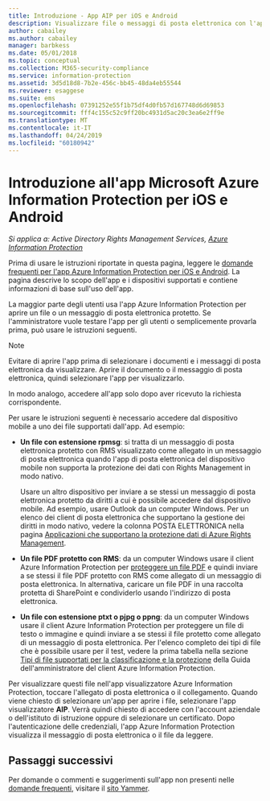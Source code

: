 ```yaml
---
title: Introduzione - App AIP per iOS e Android
description: Visualizzare file o messaggi di posta elettronica con l'app Azure Information Protection per iOS e Android
author: cabailey
ms.author: cabailey
manager: barbkess
ms.date: 05/01/2018
ms.topic: conceptual
ms.collection: M365-security-compliance
ms.service: information-protection
ms.assetid: 3d5d18d8-7b2e-456c-bb45-48da4eb55544
ms.reviewer: esaggese
ms.suite: ems
ms.openlocfilehash: 07391252e55f1b75df4d0fb57d167748d6d69853
ms.sourcegitcommit: fff4c155c52c9ff20bc4931d5ac20c3ea6e2ff9e
ms.translationtype: MT
ms.contentlocale: it-IT
ms.lasthandoff: 04/24/2019
ms.locfileid: "60180942"
---
```

# <a name="get-started-with-the-microsoft-azure-information-protection-app-for-ios-and-android"></a>Introduzione all'app Microsoft Azure Information Protection per iOS e Android

*Si applica a: Active Directory Rights Management Services, [Azure Information Protection](https://azure.microsoft.com/pricing/details/information-protection)*

Prima di usare le istruzioni riportate in questa pagina, leggere le [domande frequenti per l'app Azure Information Protection per iOS e Android](mobile-app-faq.md). La pagina descrive lo scopo dell'app e i dispositivi supportati e contiene informazioni di base sull'uso dell'app.

La maggior parte degli utenti usa l'app Azure Information Protection per aprire un file o un messaggio di posta elettronica protetto. Se l'amministratore vuole testare l'app per gli utenti o semplicemente provarla prima, può usare le istruzioni seguenti.

> [!NOTE]
> Evitare di aprire l'app prima di selezionare i documenti e i messaggi di posta elettronica da visualizzare. Aprire il documento o il messaggio di posta elettronica, quindi selezionare l'app per visualizzarlo.
>
> In modo analogo, accedere all'app solo dopo aver ricevuto la richiesta corrispondente.

Per usare le istruzioni seguenti è necessario accedere dal dispositivo mobile a uno dei file supportati dall'app. Ad esempio:

- **Un file con estensione rpmsg**: si tratta di un messaggio di posta elettronica protetto con RMS visualizzato come allegato in un messaggio di posta elettronica quando l'app di posta elettronica del dispositivo mobile non supporta la protezione dei dati con Rights Management in modo nativo. 
    
    Usare un altro dispositivo per inviare a se stessi un messaggio di posta elettronica protetto da diritti a cui è possibile accedere dal dispositivo mobile. Ad esempio, usare Outlook da un computer Windows. Per un elenco dei client di posta elettronica che supportano la gestione dei diritti in modo nativo, vedere la colonna POSTA ELETTRONICA nella pagina [Applicazioni che supportano la protezione dati di Azure Rights Management](../requirements-applications.md).

- **Un file PDF protetto con RMS**: da un computer Windows usare il client Azure Information Protection per [proteggere un file PDF](client-classify-protect.md) e quindi inviare a se stessi il file PDF protetto con RMS come allegato di un messaggio di posta elettronica. In alternativa, caricare un file PDF in una raccolta protetta di SharePoint e condividerlo usando l'indirizzo di posta elettronica.

- **Un file con estensione ptxt o pjpg o ppng**: da un computer Windows usare il client Azure Information Protection per proteggere un file di testo o immagine e quindi inviare a se stessi il file protetto come allegato di un messaggio di posta elettronica. Per l'elenco completo dei tipi di file che è possibile usare per il test, vedere la prima tabella nella sezione [Tipi di file supportati per la classificazione e la protezione](client-admin-guide-file-types.md#supported-file-types-for-classification-and-protection) della Guida dell'amministratore del client Azure Information Protection. 

Per visualizzare questi file nell'app visualizzatore Azure Information Protection, toccare l'allegato di posta elettronica o il collegamento. Quando viene chiesto di selezionare un'app per aprire i file, selezionare l'app visualizzatore **AIP**. Verrà quindi chiesto di accedere con l'account aziendale o dell'istituto di istruzione oppure di selezionare un certificato. Dopo l'autenticazione delle credenziali, l'app Azure Information Protection visualizza il messaggio di posta elettronica o il file da leggere.

## <a name="next-steps"></a>Passaggi successivi

Per domande o commenti e suggerimenti sull'app non presenti nelle [domande frequenti](mobile-app-faq.md), visitare il [sito Yammer](https://www.yammer.com/AskIPTeam).
